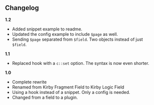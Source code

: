 ## Changelog

**1.2**

- Added snippet example to readme.
- Updated the config example to include `$page` as well.
- Sending `$page` separated from `$field`. Two objects instead of just `$field`.

**1.1**

- Replaced hook with a `c::set` option. The syntax is now even shorter.

**1.0**

- Complete rewrite
- Renamed from Kirby Fragment Field to Kirby Logic Field
- Using a hook instead of a snippet. Only a config is needed.
- Changed from a field to a plugin.